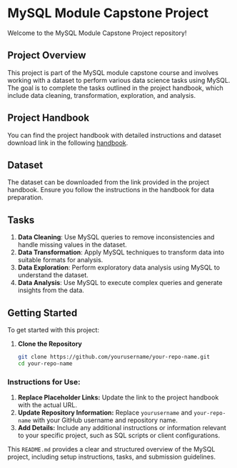 # MySQL Module Capstone Project

Welcome to the MySQL Module Capstone Project repository!

## Project Overview

This project is part of the MySQL module capstone course and involves working with a dataset to perform various data science tasks using MySQL. The goal is to complete the tasks outlined in the project handbook, which include data cleaning, transformation, exploration, and analysis.

## Project Handbook

You can find the project handbook with detailed instructions and dataset download link in the following [handbook](https://example.com/your-handbook-link).

## Dataset

The dataset can be downloaded from the link provided in the project handbook. Ensure you follow the instructions in the handbook for data preparation.

## Tasks

1. **Data Cleaning**: Use MySQL queries to remove inconsistencies and handle missing values in the dataset.
2. **Data Transformation**: Apply MySQL techniques to transform data into suitable formats for analysis.
3. **Data Exploration**: Perform exploratory data analysis using MySQL to understand the dataset.
4. **Data Analysis**: Use MySQL to execute complex queries and generate insights from the data.

## Getting Started

To get started with this project:

1. **Clone the Repository**

   ```bash
   git clone https://github.com/yourusername/your-repo-name.git
   cd your-repo-name

### Instructions for Use:
1. **Replace Placeholder Links:** Update the link to the project handbook with the actual URL.
2. **Update Repository Information:** Replace `yourusername` and `your-repo-name` with your GitHub username and repository name.
3. **Add Details:** Include any additional instructions or information relevant to your specific project, such as SQL scripts or client configurations.

This `README.md` provides a clear and structured overview of the MySQL project, including setup instructions, tasks, and submission guidelines.
